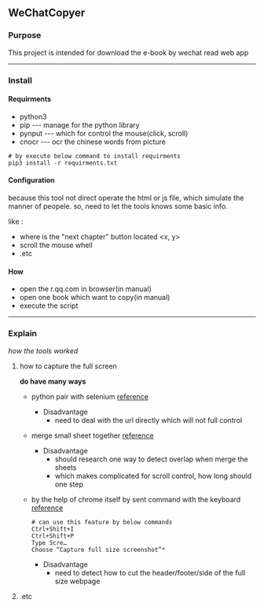 ## WeChatCopyer

### Purpose
This project is intended for download the e-book by wechat read web app

---

### Install

#### Requirments
* python3
* pip --- manage for the python library
* pynput --- which for control the mouse(click, scroll)
* cnocr --- ocr the chinese words from picture

```
# by execute below command to install requirments
pip3 install -r requirments.txt
```

#### Configuration
because this tool not direct operate the html or js file, which simulate the manner of peopele.
so, need to let the tools knows some basic info.

like :
* where is the "next chapter" button located <x, y>
* scroll the mouse whell
* .etc

#### How
* open the r.qq.com in browser(in manual)
* open one book which want to copy(in manual)
* execute the script

---

### Explain
*how the tools worked*

1. how to capture the full screen

    **do have many ways**
    * python pair with selenium [reference](https://stackoverflow.com/questions/41721734/take-screenshot-of-full-page-with-selenium-python-with-chromedriver)  <not test>

        * Disadvantage
            * need to deal with the url directly which will not full control

    * merge small sheet together [reference](https://raywoodcockslatest.wordpress.com/2017/02/23/merge-screenshots/)  <not test>

        * Disadvantage
            * should research one way to detect overlap when merge the sheets
            * which makes complicated for scroll control, how long should one step

    * by the help of chrome itself by sent command with the keyboard [reference](https://chiamakaikeanyi.dev/winning-with-chrome-devtools-how-to-capture-full-page-screenshots/)  <favor way>
        ```
        # can use this feature by below commands
        Ctrl+Shift+I
        Ctrl+Shift+P
        Type Scre…
        Choose “Capture full size screenshot”*
        ```

        * Disadvantage
            * need to detect how to cut the header/footer/side of the full size webpage

2. .etc
